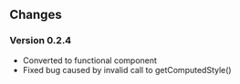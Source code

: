 ## Changes
### Version 0.2.4

* Converted to functional component
* Fixed bug caused by invalid call to getComputedStyle()


